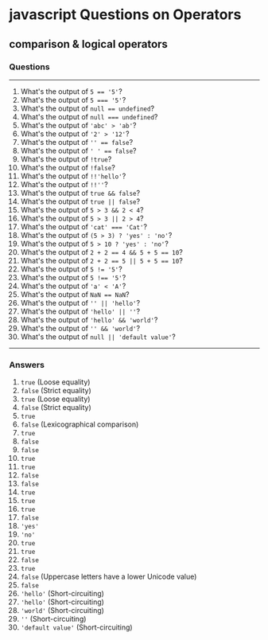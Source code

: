 # javascript Questions on Operators

## comparison & logical operators

### Questions

---

1. What's the output of `5 == '5'`?
2. What's the output of `5 === '5'`?
3. What's the output of `null == undefined`?
4. What's the output of `null === undefined`?
5. What's the output of `'abc' > 'ab'`?
6. What's the output of `'2' > '12'`?
7. What's the output of `'' == false`?
8. What's the output of `' ' == false`?
9. What's the output of `!true`?
10. What's the output of `!false`?
11. What's the output of `!!'hello'`?
12. What's the output of `!!''`?
13. What's the output of `true && false`?
14. What's the output of `true || false`?
15. What's the output of `5 > 3 && 2 < 4`?
16. What's the output of `5 > 3 || 2 > 4`?
17. What's the output of `'cat' === 'Cat'`?
18. What's the output of `(5 > 3) ? 'yes' : 'no'`?
19. What's the output of `5 > 10 ? 'yes' : 'no'`?
20. What's the output of `2 + 2 == 4 && 5 + 5 == 10`?
21. What's the output of `2 + 2 == 5 || 5 + 5 == 10`?
22. What's the output of `5 != '5'`?
23. What's the output of `5 !== '5'`?
24. What's the output of `'a' < 'A'`?
25. What's the output of `NaN == NaN`?
26. What's the output of `'' || 'hello'`?
27. What's the output of `'hello' || ''`?
28. What's the output of `'hello' && 'world'`?
29. What's the output of `'' && 'world'`?
30. What's the output of `null || 'default value'`?

---

### **Answers**

1. `true` (Loose equality)
2. `false` (Strict equality)
3. `true` (Loose equality)
4. `false` (Strict equality)
5. `true`
6. `false` (Lexicographical comparison)
7. `true`
8. `false`
9. `false`
10. `true`
11. `true`
12. `false`
13. `false`
14. `true`
15. `true`
16. `true`
17. `false`
18. `'yes'`
19. `'no'`
20. `true`
21. `true`
22. `false`
23. `true`
24. `false` (Uppercase letters have a lower Unicode value)
25. `false`
26. `'hello'` (Short-circuiting)
27. `'hello'` (Short-circuiting)
28. `'world'` (Short-circuiting)
29. `''` (Short-circuiting)
30. `'default value'` (Short-circuiting)
